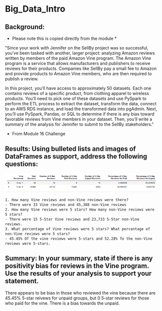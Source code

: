# Big_Data_Intro

## Background: 
* Please note this is copied directly from the module * 

"Since your work with Jennifer on the SellBy project was so successful, you’ve been tasked with another, larger project: analyzing Amazon reviews written by members of the paid Amazon Vine program. The Amazon Vine program is a service that allows manufacturers and publishers to receive reviews for their products. Companies like SellBy pay a small fee to Amazon and provide products to Amazon Vine members, who are then required to publish a review.

In this project, you’ll have access to approximately 50 datasets. Each one contains reviews of a specific product, from clothing apparel to wireless products. You’ll need to pick one of these datasets and use PySpark to perform the ETL process to extract the dataset, transform the data, connect to an AWS RDS instance, and load the transformed data into pgAdmin. Next, you’ll use PySpark, Pandas, or SQL to determine if there is any bias toward favorable reviews from Vine members in your dataset. Then, you’ll write a summary of the analysis for Jennifer to submit to the SellBy stakeholders."

- From Module 16 Challenge

## Results: Using bulleted lists and images of DataFrames as support, address the following questions:
![Python Table](https://github.com/awar2170/Big_Data_Intro/blob/main/Amazon_Vine_Analysis/PgAdmin%20Tables/Python%20Table.PNG)

    1. How many Vine reviews and non-Vine reviews were there?
    - There were 33 Vine reviews and 45,388 non-Vine reviews
    2. How many Vine reviews were 5 stars? How many non-Vine reviews were 5 stars?
    - There were 15 5-Star Vine reviews and 23,733 5-Star non-Vine reviews. 
    3. What percentage of Vine reviews were 5 stars? What percentage of non-Vine reviews were 5 stars?
    - 45.45% Of the vine reviews were 5-stars and 52.28% fo the non-Vine reviews were 5-stars.

## Summary: In your summary, state if there is any positivity bias for reviews in the Vine program. Use the results of your analysis to support your statement. 
There appears to be bias in those who reviewed the vine because there are 45.45% 5-star reivews for unpaid groups, but 0 5-star reviews for those who paid for the vine.  There is a bias towards the unpaid.  